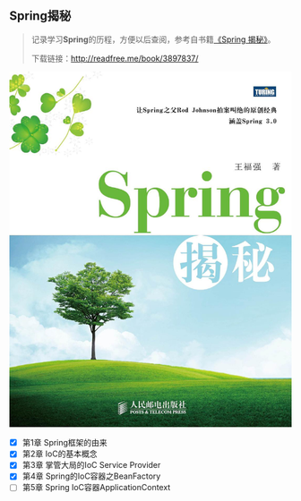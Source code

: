 ## Spring揭秘

> 记录学习**Spring**的历程，方便以后查阅，参考自书籍[《Spring 揭秘》](https://book.douban.com/subject/3897837/)。
>
> 下载链接：<http://readfree.me/book/3897837/> 

![img](assets/s3949449.jpg)

- [x] 第1章 Spring框架的由来
- [x] 第2章 IoC的基本概念
- [x] 第3章 掌管大局的IoC Service Provider 
- [x] 第4章 Spring的IoC容器之BeanFactory 
- [ ] 第5章 Spring IoC容器ApplicationContext 